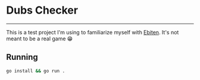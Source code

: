 # Dubs Checker
----
This is a test project I'm using to familiarize myself with [Ebiten](https://ebitengine.org/).
It's not meant to be a real game 😁



## Running 
```bash
go install && go run .
```